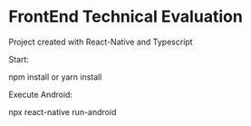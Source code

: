 ﻿# FrontEnd Technical Evaluation
 
Project created with React-Native and Typescript

Start: 

npm install or yarn install 

Execute Android:

npx react-native run-android
